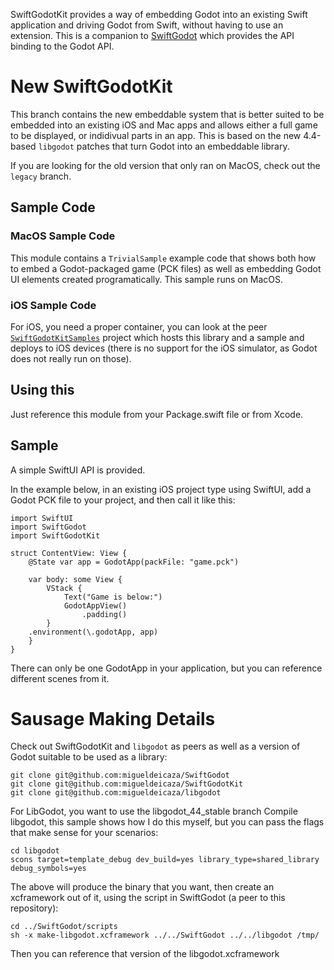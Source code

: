 SwiftGodotKit provides a way of embedding Godot into an existing Swift
application and driving Godot from Swift, without having to use an
extension.   This is a companion to [SwiftGodot](https://github.com/migueldeicaza/SwiftGodot) which
provides the API binding to the Godot API.

# New SwiftGodotKit

This branch contains the new embeddable system that is better suited
to be embedded into an existing iOS and Mac apps and allows either a
full game to be displayed, or indidivual parts in an app.  This is
based on the new 4.4-based `libgodot` patches that turn Godot into an
embeddable library.

If you are looking for the old version that only ran on MacOS, check
out the `legacy` branch.

## Sample Code

### MacOS Sample Code

This module contains a `TrivialSample` example code that shows both
how to embed a Godot-packaged game (PCK files) as well as embedding
Godot UI elements created programatically.  This sample runs on MacOS.

### iOS Sample Code

For iOS, you need a proper container, you can look at the peer
[`SwiftGodotKitSamples`](https://github.com/migueldeicaza/SwiftGodotKitSamples) 
project which hosts this library and a sample and deploys to iOS devices (there 
is no support for the iOS simulator, as Godot does not really run on those).

## Using this

Just reference this module from your Package.swift file or from Xcode.


## Sample

A simple SwiftUI API is provided.

In the example below, in an existing iOS project type using SwiftUI,
add a Godot PCK file to your project, and then call it like this:

```
import SwiftUI
import SwiftGodot
import SwiftGodotKit

struct ContentView: View {
    @State var app = GodotApp(packFile: "game.pck")

    var body: some View {
        VStack {
            Text("Game is below:")
            GodotAppView()
                .padding()
        }
	.environment(\.godotApp, app)
    }
}
```

There can only be one GodotApp in your application, but you can reference different scenes from it.


# Sausage Making Details 

Check out SwiftGodotKit and `libgodot` as peers as well as a version
of Godot suitable to be used as a library:

```
git clone git@github.com:migueldeicaza/SwiftGodot
git clone git@github.com:migueldeicaza/SwiftGodotKit
git clone git@github.com:migueldeicaza/libgodot
```

For LibGodot, you want to use the libgodot_44_stable branch
Compile libgodot, this sample shows how I do this myself, but
you can pass the flags that make sense for your scenarios:


```
cd libgodot
scons target=template_debug dev_build=yes library_type=shared_library debug_symbols=yes 
```

The above will produce the binary that you want, then create an
xcframework out of it, using the script in SwiftGodot (a peer to this
repository):

```
cd ../SwiftGodot/scripts
sh -x make-libgodot.xcframework ../../SwiftGodot ../../libgodot /tmp/
```

Then you can reference that version of the libgodot.xcframework

